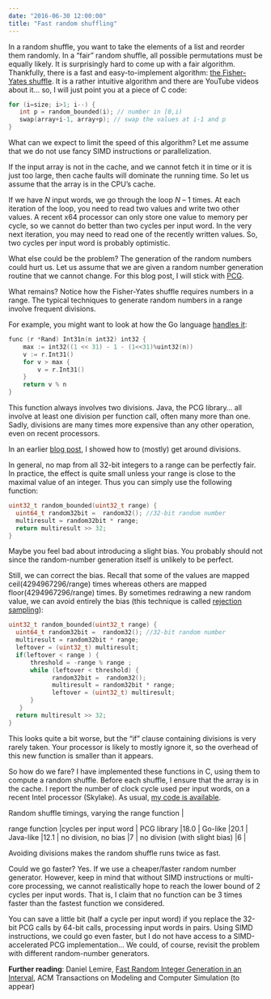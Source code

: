 ```yaml
---
date: "2016-06-30 12:00:00"
title: "Fast random shuffling"
---
```




In a random shuffle, you want to take the elements of a list and reorder them randomly. In a &ldquo;fair&rdquo; random shuffle, all possible permutations must be equally likely. It is surprisingly hard to come up with a fair algorithm. Thankfully, there is a fast and easy-to-implement algorithm: [the Fisher-Yates shuffle](https://en.wikipedia.org/wiki/Fisher%E2%80%93Yates_shuffle). It is a rather intuitive algorithm and there are YouTube videos about it&hellip; so, I will just point you at a piece of C code:
```C
for (i=size; i>1; i--) {
   int p = random_bounded(i); // number in [0,i)
   swap(array+i-1, array+p); // swap the values at i-1 and p
}
```


What can we expect to limit the speed of this algorithm? Let me assume that we do not use fancy SIMD instructions or parallelization.

If the input array is not in the cache, and we cannot fetch it in time or it is just too large, then cache faults will dominate the running time. So let us assume that the array is in the CPU&rsquo;s cache.

If we have _N_ input words, we go through the loop _N_ &#8211; 1 times. At each iteration of the loop, you need to read two values and write two other values. A recent x64 processor can only store one value to memory per cycle, so we cannot do better than two cycles per input word. In the very next iteration, you may need to read one of the recently written values. So, two cycles per input word is probably optimistic.

What else could be the problem? The generation of the random numbers could hurt us. Let us assume that we are given a random number generation routine that we cannot change. For this blog post, I will stick with [PCG](http://www.pcg-random.org/). 

What remains? Notice how the Fisher-Yates shuffle requires numbers in a range. The typical techniques to generate random numbers in a range involve frequent divisions.

For example, you might want to look at how the Go language [handles it](https://github.com/golang/go/blob/51b08d511e8b42eace59588a7eea73c4d21d222d/src/math/rand/rand.go#L91-L104):
```C
func (r *Rand) Int31n(n int32) int32 {
	max := int32((1 << 31) - 1 - (1<<31)%uint32(n))
	v := r.Int31()
	for v > max {
		v = r.Int31()
	}
	return v % n
}
```


This function always involves two divisions. Java, the PCG library&hellip; all involve at least one division per function call, often many more than one. Sadly, divisions are many times more expensive than any other operation, even on recent processors.

 In an earlier [blog post](/lemire/blog/2016/06/27/a-fast-alternative-to-the-modulo-reduction/), I showed how to (mostly) get around divisions.

In general, no map from all 32-bit integers to a range can be perfectly fair. In practice, the effect is quite small unless your range is close to the maximal value of an integer. Thus you can simply use the following function: 
```C
uint32_t random_bounded(uint32_t range) {
  uint64_t random32bit =  random32(); //32-bit random number 
  multiresult = random32bit * range;
  return multiresult >> 32;
}
```


Maybe you feel bad about introducing a slight bias. You probably should not since the random-number generation itself is unlikely to be perfect. 

Still, we can correct the bias. Recall that some of the values are mapped ceil(4294967296/range) times whereas others are mapped floor(4294967296/range) times. By sometimes redrawing a new random value, we can avoid entirely the bias (this technique is called [rejection sampling](https://en.wikipedia.org/wiki/Rejection_sampling)):
```C
uint32_t random_bounded(uint32_t range) {
  uint64_t random32bit =  random32(); //32-bit random number 
  multiresult = random32bit * range;
  leftover = (uint32_t) multiresult;
  if(leftover < range ) {
      threshold = -range % range ;
      while (leftover < threshold) {
            random32bit =  random32();
            multiresult = random32bit * range;
            leftover = (uint32_t) multiresult;
      }
   }
  return multiresult >> 32;
}
```


This looks quite a bit worse, but the &ldquo;if&rdquo; clause containing divisions is very rarely taken. Your processor is likely to mostly ignore it, so the overhead of this new function is smaller than it appears.

So how do we fare? I have implemented these functions in C, using them to compute a random shuffle. Before each shuffle, I ensure that the array is in the cache. I report the number of clock cycle used per input words, on a recent Intel processor (Skylake). As usual, [my code is available](https://github.com/lemire/Code-used-on-Daniel-Lemire-s-blog/tree/master/2016/06/29).

<td colspan="2">Random shuffle timings, varying the range function |

range function           |cycles per input word    |
PCG library              |18.0                     |
Go-like                  |20.1                     |
Java-like                |12.1                     |
no division, no bias     |7                        |
no division (with slight bias) |6                        |


Avoiding divisions makes the random shuffle runs twice as fast.

Could we go faster? Yes. If we use a cheaper/faster random number generator. However, keep in mind that without SIMD instructions or multi-core processing, we cannot realistically hope to reach the lower bound of 2 cycles per input words. That is, I claim that no function can be 3 times faster than the fastest function we considered. 

You can save a little bit (half a cycle per input word) if you replace the 32-bit PCG calls by 64-bit calls, processing input words in pairs. Using SIMD instructions, we could go even faster, but I do not have access to a SIMD-accelerated PCG implementation&hellip; We could, of course, revisit the problem with different random-number generators.

__Further reading__: Daniel Lemire, [Fast Random Integer Generation in an Interval](https://arxiv.org/abs/1805.10941), ACM Transactions on Modeling and Computer Simulation (to appear)

